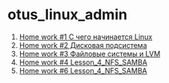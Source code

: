# otus_linux_admin
1. [Home work #1 С чего начинается Linux](https://github.com/isysgen/otus-linux/tree/master/Lesson_1_Kernel_update)
2. [Home work #2 Дисковая подсистема](https://github.com/isysgen/otus-linux/tree/master/Lesson_2_(raid))
3. [Home work #3 Файловые системы и LVM](https://github.com/isysgen/otus-linux/tree/master/Lesson_3_LVM)
4. [Home work #4 Lesson_4_NFS_SAMBA](https://github.com/isysgen/otus-linux/tree/master/Lesson_4_NFS_SAMBA)
6. [Home work #6 Lesson_4_NFS_SAMBA](https://github.com/isysgen/otus-linux/tree/master/Lesson_6_boot)